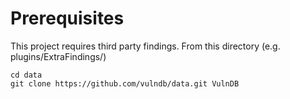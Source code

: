 # Prerequisites

This project requires third party findings. From this directory (e.g. plugins/ExtraFindings/)
```
cd data
git clone https://github.com/vulndb/data.git VulnDB
```

